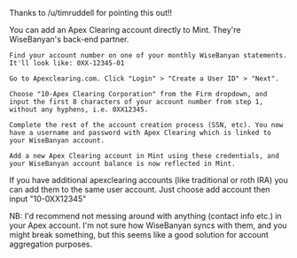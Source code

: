 Thanks to /u/timruddell for pointing this out!!


You can add an Apex Clearing account directly to Mint. They're WiseBanyan's back-end partner.

    Find your account number on one of your monthly WiseBanyan statements. It'll look like: 0XX-12345-01

    Go to Apexclearing.com. Click "Login" > "Create a User ID" > "Next".

    Choose "10-Apex Clearing Corporation" from the Firm dropdown, and input the first 8 characters of your account number from step 1, without any hyphens, i.e. 0XX12345.

    Complete the rest of the account creation process (SSN, etc). You now have a username and password with Apex Clearing which is linked to your WiseBanyan account.

    Add a new Apex Clearing account in Mint using these credentials, and your WiseBanyan account balance is now reflected in Mint.

If you have additional apexclearing accounts (like traditional or roth IRA) you can add them to the same user account. Just choose add account then input "10-0XX12345"

NB: I'd recommend not messing around with anything (contact info etc.) in your Apex account. I'm not sure how WiseBanyan syncs with them, and you might break something, but this seems like a good solution for account aggregation purposes.

